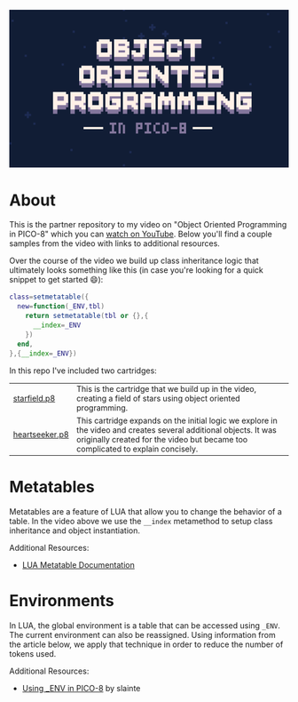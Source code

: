 <p align="center">
  <a href="https://youtu.be/X9qKODb-wXg">
    <img src="https://github.com/kevinthompson/object-oriented-pico-8/blob/main/assets/title.png?raw=true" />
  </a>
</p>

# About
This is the partner repository to my video on "Object Oriented Programming in PICO-8" which you can [watch on YouTube](https://youtu.be/X9qKODb-wXg). Below you'll find a couple samples from the video with links to additional resources.

Over the course of the video we build up class inheritance logic that ultimately looks something like this (in case you're looking for a quick snippet to get started 😄):

```lua
class=setmetatable({
  new=function(_ENV,tbl)
    return setmetatable(tbl or {},{
      __index=_ENV
    })
  end,
},{__index=_ENV})
```

In this repo I've included two cartridges:
<table>
<tr>
  <td>
    <a href="https://github.com/kevinthompson/object-oriented-pico-8/blob/main/starfield.p8">starfield.p8</a>
  </td>
  <td>This is the cartridge that we build up in the video, creating a field of stars using object oriented programming.</td>
</tr>
<tr>
  <td>
    <a href="https://github.com/kevinthompson/object-oriented-pico-8/blob/main/heartseeker.p8">heartseeker.p8</a>
  </td>
  <td>
    This cartridge expands on the initial logic we explore in the video and creates several additional objects. It was originally created for the video but became too complicated to explain concisely.
  </td>
</tr>
  
</table>


# Metatables

Metatables are a feature of LUA that allow you to change the behavior of a table. In the video above we use the `__index` metamethod to setup class inheritance and object instantiation.

Additional Resources:
- [LUA Metatable Documentation](https://www.lua.org/pil/13.html)

# Environments

In LUA, the global environment is a table that can be accessed using `_ENV`. The current environment can also be reassigned. Using information from the article below, we apply that technique in order to reduce the number of tokens used.

Additional Resources:
- [Using _ENV in PICO-8](https://www.lexaloffle.com/bbs/?tid=49047) by slainte
